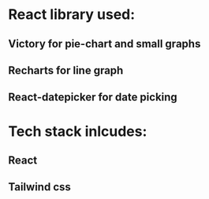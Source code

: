 # React library used:
## Victory for pie-chart and small graphs
## Recharts for line graph
## React-datepicker for date picking

# Tech stack inlcudes:
## React
## Tailwind css
